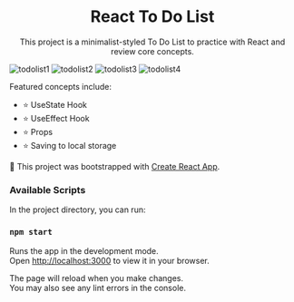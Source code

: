 <h1 align="center">React To Do List </h1>
<p align="center"> This project is a minimalist-styled To Do List to practice with React and review core concepts.


![todolist1](https://user-images.githubusercontent.com/84409001/171286707-2148a839-9a48-4bc7-b442-0adc7d935e83.png)
![todolist2](https://user-images.githubusercontent.com/84409001/171286713-16ec707e-1549-489a-a4d4-dd52c55456fe.png)
![todolist3](https://user-images.githubusercontent.com/84409001/171286715-bba90b6a-edc9-4920-b67c-c672e3128fd7.png)
![todolist4](https://user-images.githubusercontent.com/84409001/171286717-7b4c718c-b680-41d7-81ef-c06ffabd6d95.png)



Featured concepts include:

* ⭐ UseState Hook
* ⭐ UseEffect Hook
* ⭐ Props
* ⭐ Saving to local storage


🥾 This project was bootstrapped with [Create React App](https://github.com/facebook/create-react-app).

<h3> Available Scripts </h3>

In the project directory, you can run:

### `npm start`

Runs the app in the development mode.\
Open [http://localhost:3000](http://localhost:3000) to view it in your browser.

The page will reload when you make changes.\
You may also see any lint errors in the console.
